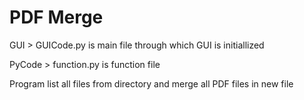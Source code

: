 # PDF Merge 

GUI > GUICode.py is main file through which GUI is initiallized

PyCode > function.py is function file

Program list all files from directory and merge all PDF files in new file



